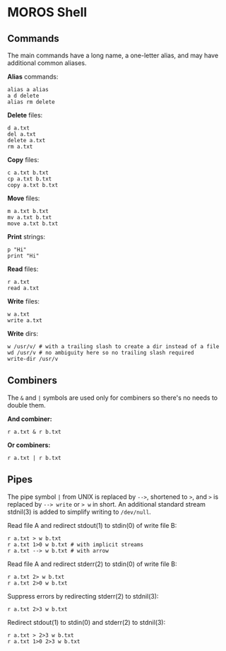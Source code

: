# MOROS Shell

## Commands

The main commands have a long name, a one-letter alias, and may have
additional common aliases.

**Alias** commands:

```
alias a alias
a d delete
alias rm delete
```

**Delete** files:

```
d a.txt
del a.txt
delete a.txt
rm a.txt
```

**Copy** files:

```
c a.txt b.txt
cp a.txt b.txt
copy a.txt b.txt
```

**Move** files:

```
m a.txt b.txt
mv a.txt b.txt
move a.txt b.txt
```

**Print** strings:

```
p "Hi"
print "Hi"
```

**Read** files:

```
r a.txt
read a.txt
```

**Write** files:

```
w a.txt
write a.txt
```

**Write** dirs:

```
w /usr/v/ # with a trailing slash to create a dir instead of a file
wd /usr/v # no ambiguity here so no trailing slash required
write-dir /usr/v
```

## Combiners

The `&` and `|` symbols are used only for combiners so there's no needs to
double them.

**And combiner:**

```
r a.txt & r b.txt
```

**Or combiners:**

```
r a.txt | r b.txt
```

## Pipes

The pipe symbol `|` from UNIX is replaced by `-->`, shortened to `>`, and `>`
is replaced by `--> write` or `> w` in short. An additional standard stream
stdnil(3) is added to simplify writing to `/dev/null`.

Read file A and redirect stdout(1) to stdin(0) of write file B:

```
r a.txt > w b.txt
r a.txt 1>0 w b.txt # with implicit streams
r a.txt --> w b.txt # with arrow
```

Read file A and redirect stderr(2) to stdin(0) of write file B:

```
r a.txt 2> w b.txt
r a.txt 2>0 w b.txt
```

Suppress errors by redirecting stderr(2) to stdnil(3):

```
r a.txt 2>3 w b.txt
```

Redirect stdout(1) to stdin(0) and stderr(2) to stdnil(3):

```
r a.txt > 2>3 w b.txt
r a.txt 1>0 2>3 w b.txt
```
